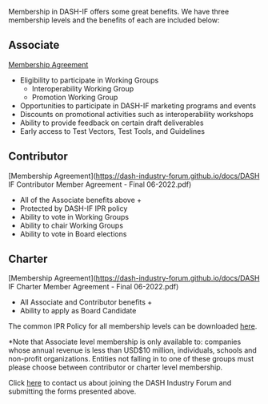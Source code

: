 
Membership in DASH-IF offers some great benefits. We have three membership levels and the benefits of each are included below:

## Associate
[Membership Agreement](https://github.com/Dash-Industry-Forum/Dash-Industry-Forum.github.io/blob/6ff3a30f84cb112e77d1c5db42894b555fd1f2e6/static/docs/DASH%20IF%20Associate%20Member%20Agreement_06-2022.pdf)

* Eligibility to participate in Working Groups
    * Interoperability Working Group
    * Promotion Working Group
* Opportunities to participate in DASH-IF marketing programs and events
* Discounts on promotional activities such as interoperability workshops
* Ability to provide feedback on certain draft deliverables
* Early access to Test Vectors, Test Tools, and Guidelines

## Contributor
[Membership Agreement](https://dash-industry-forum.github.io/docs/DASH IF Contributor Member Agreement - Final 06-2022.pdf)

* All of the Associate benefits above +
* Protected by DASH-IF IPR policy
* Ability to vote in Working Groups
* Ability to chair Working Groups
* Ability to vote in Board elections

## Charter
[Membership Agreement](https://dash-industry-forum.github.io/docs/DASH IF Charter Member Agreement - Final 06-2022.pdf)

* All Associate and Contributor benefits +
* Ability to apply as Board Candidate

The common IPR Policy for all membership levels can be downloaded [here](https://dash-industry-forum.github.io/docs/DASH-IF-IPR-Policy-Appendix-B-11-06-2018.pdf).


*Note that Associate level membership is only available to: companies whose annual revenue is less than USD$10 million, individuals, schools and non-profit organizations. Entities not falling in to one of these groups must please choose between contributor or charter level membership.

Click [here](mailto:admin@dashif.org) to contact us about joining the DASH Industry Forum and submitting the forms presented above.
